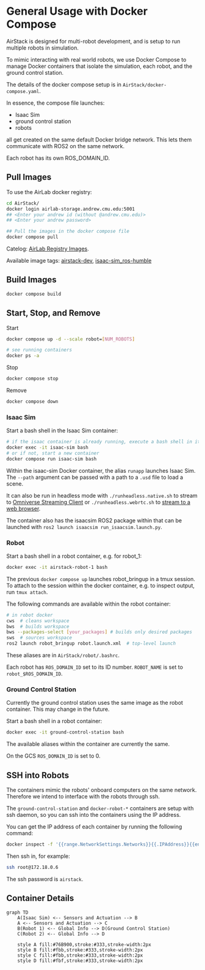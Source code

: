 # General Usage with Docker Compose

AirStack is designed for multi-robot development, and is setup to run multiple robots in simulation.

To mimic interacting with real world robots, we use Docker Compose to manage Docker containers that isolate the simulation, each robot, and the ground control station.

The details of the docker compose setup is in `AirStack/docker-compose.yaml`.

In essence, the compose file launches:

- Isaac Sim
- ground control station
- robots

all get created on the same default Docker bridge network.
This lets them communicate with ROS2 on the same network.

Each robot has its own ROS_DOMAIN_ID.

## Pull Images

To use the AirLab docker registry:

```bash
cd AirStack/
docker login airlab-storage.andrew.cmu.edu:5001
## <Enter your andrew id (without @andrew.cmu.edu)>
## <Enter your andrew password>

## Pull the images in the docker compose file
docker compose pull
```

Catelog: [AirLab Registry Images](https://airlab-storage.andrew.cmu.edu:5001/v2/_catalog).

Available image tags:
[airstack-dev](https://airlab-storage.andrew.cmu.edu:5001/v2/shared/airstack-dev/tags/list),
[isaac-sim_ros-humble](https://airlab-storage.andrew.cmu.edu:5001/v2/shared/isaac-sim_ros-humble/tags/list)

## Build Images

```bash
docker compose build
```

## Start, Stop, and Remove

Start

```bash
docker compose up -d --scale robot=[NUM_ROBOTS]

# see running containers
docker ps -a
```

Stop

```bash
docker compose stop
```

Remove

```bash
docker compose down
```

### Isaac Sim

Start a bash shell in the Isaac Sim container:

```bash
# if the isaac container is already running, execute a bash shell in it
docker exec -it isaac-sim bash
# or if not, start a new container
docker compose run isaac-sim bash
```

Within the isaac-sim Docker container, the alias `runapp` launches Isaac Sim.
The `--path` argument can be passed with a path to a `.usd` file to load a scene.

It can also be run in headless mode with `./runheadless.native.sh` to stream to [Omniverse Streaming Client](https://docs.omniverse.nvidia.com/streaming-client/latest/user-manual.html) or `./runheadless.webrtc.sh` to [stream to a web browser](https://docs.omniverse.nvidia.com/extensions/latest/ext_livestream/webrtc.html).

The container also has the isaacsim ROS2 package within that can be launched with `ros2 launch isaacsim run_isaacsim.launch.py`.

### Robot

Start a bash shell in a robot container, e.g. for robot_1:

```bash
docker exec -it airstack-robot-1 bash
```

The previous `docker compose up` launches robot_bringup in a tmux session. To attach to the session within the docker container, e.g. to inspect output, run `tmux attach`.

The following commands are available within the robot container:

```bash
# in robot docker
cws  # cleans workspace
bws  # builds workspace
bws --packages-select [your_packages] # builds only desired packages
sws  # sources workspace
ros2 launch robot_bringup robot.launch.xml  # top-level launch
```

These aliases are in `AirStack/robot/.bashrc`.

Each robot has `ROS_DOMAIN_ID` set to its ID number. `ROBOT_NAME` is set to `robot_$ROS_DOMAIN_ID`.

### Ground Control Station

Currently the ground control station uses the same image as the robot container. This may change in the future.

Start a bash shell in a robot container:

```bash
docker exec -it ground-control-station bash
```

The available aliases within the container are currently the same.

On the GCS `ROS_DOMAIN_ID` is set to 0.

## SSH into Robots

The containers mimic the robots' onboard computers on the same network. Therefore we intend to interface with the robots through ssh.

The `ground-control-station` and `docker-robot-*` containers are setup with ssh daemon, so you can ssh into the containers using the IP address.

You can get the IP address of each container by running the following command:

```bash
docker inspect -f '{{range.NetworkSettings.Networks}}{{.IPAddress}}{{end}}' [CONTAINER-NAME]
```

Then ssh in, for example:

```bash
ssh root@172.18.0.6
```

The ssh password is `airstack`.

## Container Details

```mermaid
graph TD
    A(Isaac Sim) <-- Sensors and Actuation --> B
    A <-- Sensors and Actuation --> C
    B(Robot 1) <-- Global Info --> D(Ground Control Station)
    C(Robot 2) <-- Global Info --> D

    style A fill:#76B900,stroke:#333,stroke-width:2px
    style B fill:#fbb,stroke:#333,stroke-width:2px
    style C fill:#fbb,stroke:#333,stroke-width:2px
    style D fill:#fbf,stroke:#333,stroke-width:2px

```
